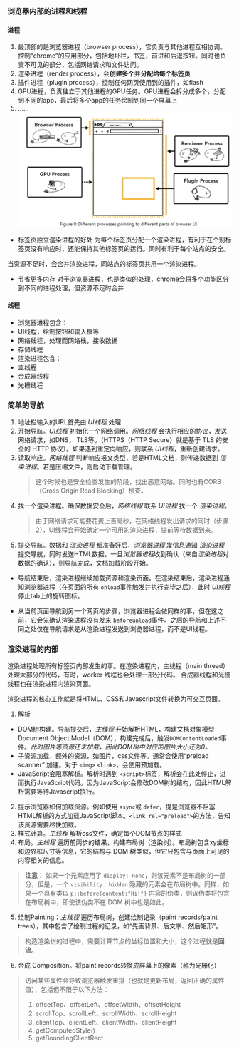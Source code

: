 ### 浏览器内部的进程和线程
#### 进程
1. 最顶部的是浏览器进程（browser process），它负责与其他进程互相协调。控制“chrome”的应用部分，包括地址栏，书签，前进和后退按钮。同时也负责不可见的部分，包括网络请求和文件访问。
2. 渲染进程（render process），会**创建多个**并**分配给每个标签页**
3. 插件进程（plugin process），控制任何网页使用到的插件，如flash
4. GPU进程，负责独立于其他进程的GPU任务。GPU进程会拆分成多个，分配到不同的app，最后将多个app的任务绘制到同一个屏幕上
5. ……
![浏览器进程](../Pictures/不同进程负责不同部分.png "浏览器中的部分进程")

* 标签页独立渲染进程的好处
为每个标签页分配一个渲染进程，有利于在个别标签页没有响应时，还能保持其他标签页的运行。同时有利于每个站点的安全。  

当资源不足时，会合并渲染进程，同站点的标签页共用一个渲染进程。

* 节省更多内存
对于浏览器进程，也是类似的处理，chrome会将多个功能区分到不同的进程处理，但资源不足时合并

#### 线程
- 浏览器进程包含：
 - UI线程，绘制按钮和输入框等
 - 网络线程，处理而网络栈，接收数据
 - 存储线程
- 渲染进程包含：
 - 主线程
 - 合成器线程
 - 光栅线程 


### 简单的导航
1. 地址栏输入的URL首先由 *UI线程* 处理
2. 开始导航。*UI线程* 初始化一个网络调用。*网络线程* 会执行相应的协议，发送网络请求，如DNS， TLS等。（HTTPS（HTTP Secure）就是基于 TLS 的安全的 HTTP 协议）。如果遇到重定向响应，则联系 *UI线程*，重新创建请求。
3. 读取响应。*网络线程* 判断响应报文类型，若是HTML文档，则传递数据到 *渲染进程*。若是压缩文件，则启动下载管理。
   > 这个时候也是安全检查发生的阶段，找出恶意网站。同时也有CORB（Cross Origin Read Blocking）检查。
4. 找一个渲染进程。确保数据安全后，*网络线程* 联系 *UI进程* 找一个 *渲染进程*。
   > 由于网络请求可能要花费上百毫秒，在网络线程发出请求的同时（步骤2），UI线程会开始确定一个可用的渲染进程，提前等待数据到来。
5. 提交导航。数据和 *渲染进程* 都准备好后，*浏览器进程* 发信息通知 *渲染进程* 提交导航，同时发送HTML数据。一旦*浏览器进程*收到确认（来自*渲染进程*对数据的确认），则导航完成，文档加载阶段开始。

* 导航结束后，渲染进程继续加载资源和渲染页面。在渲染结束后，渲染进程通知浏览器进程（在页面的所有 `onload`事件触发并执行完毕之后），此时 *UI线程* 停止tab上的旋转图标。

* 从当前页面导航到另一个网页的步骤，浏览器进程会做同样的事，但在这之前，它会先确认渲染进程没有发来 `beforeunload`事件。之后的导航和上述不同之处仅在导航请求是从渲染进程发送到浏览器进程，而不是UI线程。

### 渲染进程的内部
渲染进程处理所有标签页内部发生的事。在渲染进程内，主线程（main thread）处理大部分的代码，有时，worker 线程也会处理一部分代码。
合成器线程和光栅线程也在渲染进程内渲染页面。

渲染进程的核心工作就是将HTML、CSS和Javascript文件转换为可交互页面。

1. 解析
  * DOM树构建。导航提交后，*主线程* 开始解析HTML，构建文档对象模型 Document Object Model（DOM），构建完成后，触发`DOMContentLoaded`事件。*此时图片等资源还未加载，因此DOM树中对应的图片大小还为0。*
  * 子资源加载，额外的资源，如图片，css文件等。通常会使用“preload scanner” 加速。对于 `<img>` `<link>`，会使用预加载。
  * JavaScript会阻塞解析。解析时遇到 `<script>`标签，解析会在此处停止，进而执行JavaScript代码。因为JavaScript会修改DOM树的结构，因此HTML解析需要等待Javascript执行。
2. 提示浏览器如何加载资源。例如使用 `async`或 `defer`，提是浏览器不阻塞HTML解析的方式加载JavaScript脚本。`<link rel="preload">`的方法，告知该资源需要尽快加载。
3. 样式计算。*主线程* 解析css文件，确定每个DOM节点的样式
4. 布局。*主线程* 遍历前两步的结果，构建布局树（渲染树）。布局树包含xy坐标和边界框尺寸等信息，它的结构与 DOM 树类似，但它只包含与页面上可见的内容相关的信息。
>**注意：** 如果一个元素应用了 `display: none`，则该元素不是布局树的一部分，但是，一个 `visibility: hidden` 隐藏的元素会在布局树中。同样，如果一个具有类似 `p::before{content:"Hi!"}` 内容的伪类，则该伪类将包含在布局树中，即使该伪类不在 DOM 树中也是如此。
5. 绘制Painting：*主线程* 遍历布局树，创建绘制记录（paint records/paint trees），其中包含了绘制过程的记录，如“先画背景、后文字、然后矩形”。

> 构造渲染树的过程中，需要计算节点的坐标位置和大小，这个过程就是**回流**。

6. 合成 Composition。将paint records转换成屏幕上的像素（称为光栅化）

>访问某些属性会导致浏览器触发重排（也就是更新布局，返回正确的属性值），包括但不限于以下方法：
> 1. offsetTop、offsetLeft、offsetWidth、offsetHeight
> 2. scrollTop、scrollLeft、scrollWidth、scrollHeight
> 3. clientTop、clientLeft、clientWidth、clientHeight
> 4. getComputedStyle()
> 5. getBoundingClientRect